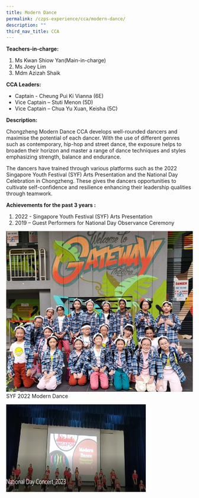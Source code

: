 ```yaml
---
title: Modern Dance
permalink: /czps-experience/cca/modern-dance/
description: ""
third_nav_title: CCA
---
```

<p><strong>Teachers-in-charge:&nbsp;</strong></p>
<ol>
<li>Ms Kwan Shiow Yan(Main-in-charge)</li>
<li>Ms Joey Lim</li>
<li>Mdm Azizah Shaik</li>
</ol>
<p><strong>CCA Leaders:</strong></p>
<ul>
<li>Captain - Cheung Pui Ki Vianna (6E)</li>
<li>Vice Captain – Stuti Menon (5D)</li>
<li>Vice Captain – Chua Yu Xuan, Keisha (5C)</li>
</ul>
<p><strong>Description:</strong></p>
<p>Chongzheng Modern Dance CCA develops well-rounded dancers and maximise the potential of each dancer. With the use of different genres such as contemporary, hip-hop and street dance, the exposure helps to broaden their horizon and master a range of dance techniques and styles emphasizing strength, balance and endurance.</p>
<p>The dancers have trained through various platforms such as the 2022 Singapore Youth Festival (SYF) Arts Presentation and the National Day Celebration in Chongzheng. These gives the dancers opportunities to cultivate self-confidence and resilience enhancing their leadership qualities through teamwork. </p>
<p>
</p><p><strong>Achievements for the past 3 years :</strong></p>
<ol>
<li>2022 - Singapore Youth Festival (SYF) Arts Presentation </li>
<li>2019 – Guest Performers for National Day Observance Ceremony&nbsp;</li>

</ol>
<p style="padding-left: 40px;">
</p><p><img src="/images/modern%20dance%202023_1.jpg">
	SYF 2022 Modern Dance&nbsp;</p><p></p>
<p><img src="/images/modern%20dance%202023_2.png"></p>